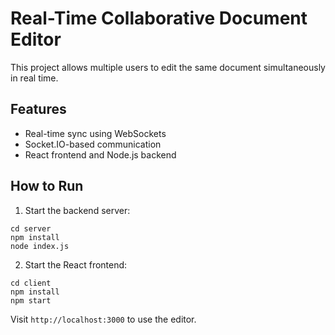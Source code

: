 # Real-Time Collaborative Document Editor

This project allows multiple users to edit the same document simultaneously in real time.

## Features
- Real-time sync using WebSockets
- Socket.IO-based communication
- React frontend and Node.js backend

## How to Run

1. Start the backend server:
```
cd server
npm install
node index.js
```

2. Start the React frontend:
```
cd client
npm install
npm start
```

Visit `http://localhost:3000` to use the editor.
